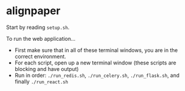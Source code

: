 # alignpaper

Start by reading `setup.sh`.

To run the web application...
- First make sure that in all of these terminal windows, you are in the correct environment.
- For each script, open up a new terminal window (these scripts are blocking and have output)
- Run in order: `./run_redis.sh`, `./run_celery.sh`, `./run_flask.sh`, and finally `./run_react.sh`

